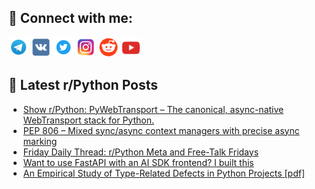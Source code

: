 ## 🔎 Connect with me:
[<img src="https://github.com/bullbesh/bullbesh/blob/main/images/Telegram.png" width="32" height="32" />](https://t.me/bullbesh)
[<img src="https://github.com/bullbesh/bullbesh/blob/main/images/VK.png" width="32" height="32" />](https://vk.com/bullbesh)
[<img src="https://github.com/bullbesh/bullbesh/blob/main/images/Twitter.png" width="32" height="32" />](https://twitter.com/bullbesh1)
[<img src="https://github.com/bullbesh/bullbesh/blob/main/images/Instagram.png" width="32" height="32" />](https://www.instagram.com/bullbesh)
[<img src="https://github.com/bullbesh/bullbesh/blob/main/images/Reddit.png" width="32" height="32" />](https://www.reddit.com/user/bullbesh)
[<img src="https://github.com/bullbesh/bullbesh/blob/main/images/YouTube.png" width="32" height="32" />](https://www.youtube.com/channel/UCtfjRs6uzgq5mfm8S06WTcg)

## 📕 Latest r/Python Posts
<!-- BLOG-POST-LIST:START -->
- [Show r/Python: PyWebTransport – The canonical, async-native WebTransport stack for Python.](https://www.reddit.com/r/Python/comments/1nqrmrd/show_rpython_pywebtransport_the_canonical/)
- [PEP 806 – Mixed sync/async context managers with precise async marking](https://www.reddit.com/r/Python/comments/1nqnm44/pep_806_mixed_syncasync_context_managers_with/)
- [Friday Daily Thread: r/Python Meta and Free-Talk Fridays](https://www.reddit.com/r/Python/comments/1nqmont/friday_daily_thread_rpython_meta_and_freetalk/)
- [Want to use FastAPI with an AI SDK frontend? I built this](https://www.reddit.com/r/Python/comments/1nqkyzg/want_to_use_fastapi_with_an_ai_sdk_frontend_i/)
- [An Empirical Study of Type-Related Defects in Python Projects [pdf]](https://www.reddit.com/r/Python/comments/1nqko2g/an_empirical_study_of_typerelated_defects_in/)
<!-- BLOG-POST-LIST:END -->
